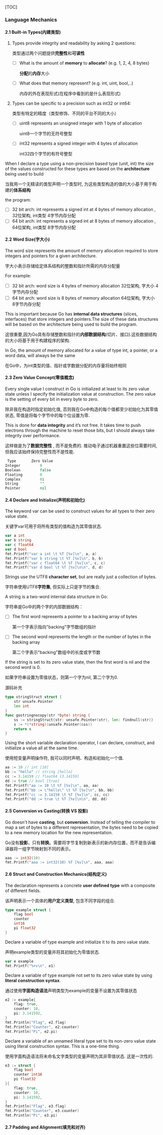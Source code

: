 [TOC]

### Language Mechanics 

#### 2.1 Built-in Types(内建类型) 

1. Types provide integrity and readability by asking 2 questions: 
    
    类型通过两个问题提供**完整性**和**可读性**

    - [ ] What is the amount of **memory** to **allocate**? (e.g. 1, 2, 4, 8 bytes) 
    
        **分配**的**内存**大小
    
    - [ ] What does that memory represent? (e.g. int, uint, bool,..) 
    
        内存的外在表现形式(在程序中看到的是什么表现形式)
    
2. Types can be specific to a precision such as int32 or int64: 
    
    类型有特定的精度（类型修饰、不同的平台不同的大小）
    
    - [ ] uint8 represents an unsigned integer with 1 byte of allocation  
    
        uint8一个字节的无符号整型
    
    - [ ] int32 represents a signed integer with 4 bytes of allocation  
    
        int32四个字节的有符号整型

When I declare a type using a non-precision based type (unit, int) the size of the values constructed for these types are based on the **architecture** being used to build 

当我用一个无精读的类型声明一个类型时, 为这些类型构造的值的大小基于用于构建的**体系结构** 

the program: 

- [ ] 32 bit arch: int represents a signed int at 4 bytes of memory allocation , 32位架构, int类型 4字节内存分配
- [ ] 64 bit arch: int represents a signed int at 8 bytes of memory allocation , 64位架构, int类型 8字节内存分配

#### 2.2 Word Size(字大小)

The word size represents the amount of memory allocation required to store integers and pointers for a given architecture.

字大小表示存储给定体系结构的整数和指针所需的内存分配量

 For example: 

- [ ] 32 bit arch: word size is 4 bytes of memory allocation  32位架构, 字大小 4字节内存分配
- [ ]  64 bit arch: word size is 8 bytes of memory allocation 64位架构, 字大小 8字节内存分配

This is important because Go has **internal data structures** (slices, interfaces) that store integers and pointers.The size of these data structures will be based on the architecture being used to build the program. 

这很重要,因为Go具有存储整数和指针的**内部数据结构**(切片、接口).这些数据结构的大小将基于用于构建程序的架构.

In Go, the amount of memory allocated for a value of type int, a pointer, or a word data, will always be the same 

在Go中，为int类型的值、指针或字数据分配的内存量将始终相同

#### 2.3 Zero Value Concept(零值概念)

Every single value I construct in Go is initialized at least to its zero value state unless I specify the initialization value at construction. The zero value is the setting of every bit in every byte to zero.

除非我在构造时指定初始化值, 否则我在Go中构造的每个值都至少初始化为其零值状态, 零值是将每个字节中的每个位设置为零.

This is done for **data integrity** and it’s not free. It takes time to push electrons through the machine to reset those bits, but I should always take integrity over performance.  

这样做是为了**数据完整性** , 而不是免费的. 推动电子通过机器重置这些位需要时间, 但我应该始终保持完整性而不是性能.

~~~go
 Type		Zero Value
Integer			0
Boolean			false
Floating		0
Complex			0i
String			""
Pointer			nil
~~~

#### 2.4 Declare and Initialize(声明和初始化) 

The keyword var can be used to construct values for all types to their zero value state. 

关键字var可用于将所有类型的值构造为其零值状态.

~~~go
var a int
var b string
var c float64
var d bool
fmt.Printf("var a int \t %T [%v]\n", a, a) 
fmt.Printf("var b string \t %T [%v]\n", b, b) 
fmt.Printf("var c float64 \t %T [%v]\n", c, c) 
fmt.Printf("var d bool \t %T [%v]\n\n", d, d)
~~~

Strings use the UTF8 **character set**, but are really just a collection of bytes. 

字符串使用UTF8**字符集**, 但实际上只是字节的集合.

A string is a two-word internal data structure in Go: 

字符串是Go中的两个字的内部数据结构：

- [ ] The first word represents a pointer to a backing array of bytes 

    第一个字表示指向"backing"字节数组的指针

- [ ] The second word represents the length or the number of bytes in the backing array 

    第二个字表示"backing"数组中的长度或字节数

If the string is set to its zero value state, then the first word is nil and the second word is 0. 

如果字符串设置为零值状态，则第一个字为nil, 第二个字为0. 

源码补充

~~~go
type stringStruct struct {
    str unsafe.Pointer
    len int
}
func gostringnocopy(str *byte) string { 
    ss := stringStruct{str: unsafe.Pointer(str), len: findnull(str)} 
    s := *(*string)(unsafe.Pointer(&ss))
    return s
}
~~~

Using the short variable declaration operator, I can declare, construct, and initialize a value all at the same time. 

使用短变量声明操作符, 我可以同时声明、构造和初始化一个值.

~~~go
aa := 10 // int [10] 
bb := "hello" // string [hello] 
cc := 3.14159 // float64 [3.14159] 
dd := true // bool [true] 
fmt.Printf("aa := 10 \t %T [%v]\n", aa, aa)
fmt.Printf("bb := \"hello\" \t %T [%v]\n", bb, bb) 
fmt.Printf("cc := 3.14159 \t %T [%v]\n", cc, cc) 
fmt.Printf("dd := true \t %T [%v]\n\n", dd, dd)
~~~

#### 2.5 Conversion vs Casting(转换 VS 投影) 

Go doesn't have **casting**, but **conversion**. Instead of telling the compiler to map a set of bytes to a different representation, the bytes need to be copied to a new memory location for the new representation. 

Go没有**投影**，只有**转换**。需要将字节复制到新表示的新内存位置，而不是告诉编译器将一组字节映射到不同的表示。

~~~go
aaa := int32(10) 
fmt.Printf("aaa := int32(10) %T [%v]\n", aaa, aaa)
~~~

#### 2.6 Struct and Construction Mechanics(结构定义)

The declaration represents a concrete **user defined type** with a composite of different fields.

该声明表示一个具体的**用户定义类型**, 包含不同字段的组合.

~~~go
type example struct { 
    flag bool 
    counter 
    int16 
    pi float32 
}
~~~

Declare a variable of type example and initialize it to its zero value state. 

声明example类型的变量并将其初始化为零值状态.

~~~go
var e example
fmt.Printf("%+v\n", e1)
~~~

Declare a variable of type example not set to its zero value state by using **literal construction syntax**. 

通过使用**字面构造语法**声明类型为example的变量不设置为其零值状态

~~~go
e2 := example{ 
    flag: true, 
    counter: 10, 
    pi: 3.141592,
}
fmt.Println("Flag", e2.flag) 
fmt.Println("Counter", e2.counter) 
fmt.Println("Pi", e2.pi)
~~~

Declare a variable of an unnamed literal type set to its non-zero value state using literal construction syntax. This is a one-time thing. 

使用字面构造语法将未命名文字类型的变量声明为其非零值状态. 这是一次性的.

~~~go
e3 := struct { 
    flag bool 
    counter int16 
    pi float32 
}{ 
    flag: true,
    counter: 10,
    pi: 3.141592, 
}
fmt.Println("Flag", e3.flag) 
fmt.Println("Counter", e3.counter) 
fmt.Println("Pi", e3.pi)
~~~

#### 2.7 Padding and Alignment(填充和对齐)



